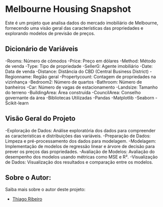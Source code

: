 # Melbourne Housing Snapshot

Este é um projeto que analisa dados do mercado imobiliário de Melbourne, fornecendo uma visão geral das características das propriedades e explorando modelos de previsão de preços.

## Dicionário de Variáveis
-Rooms: Número de cômodos
-Price: Preço em dólares
-Method: Método de venda
-Type: Tipo de propriedade
-SellerG: Agente imobiliário
-Date: Data de venda
-Distance: Distância do CBD (Central Business District)
-Regionname: Região geral
-Propertycount: Contagem de propriedades na vizinhança
-Bedroom2: Número de quartos
-Bathroom: Número de banheiros
-Car: Número de vagas de estacionamento
-Landsize: Tamanho do terreno
-BuildingArea: Área construída
-CouncilArea: Conselho governante da área
-Bibliotecas Utilizadas
-Pandas
-Matplotlib
-Seaborn
-Scikit-learn

## Visão Geral do Projeto

-Exploração de Dados: Análise exploratória dos dados para compreender as características e distribuições das variáveis.
-Preparação de Dados: Limpeza e pré-processamento dos dados para modelagem.
-Modelagem: Implementação de modelos de regressão linear e árvore de decisão para prever os preços das propriedades.
-Avaliação de Modelos: Avaliação do desempenho dos modelos usando métricas como MSE e R².
-Visualização de Dados: Visualização dos resultados e comparação entre os modelos.


## Sobre o Autor:
Saiba mais sobre o autor deste projeto:
- [Thiago Ribeiro](https://www.linkedin.com/in/thiago-carvalho-ribeiro-a7ba64208/)
